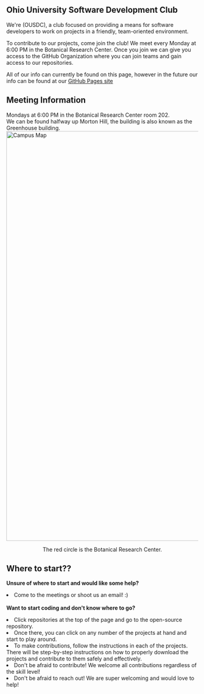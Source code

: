 <!--
TODO
add our logo
decide what to put where (OUSDC) is
add any other info you believe should be in here
-->

## Ohio University Software Development Club

We're (OUSDC), a club focused on providing a means for software developers to work on projects in a friendly, team-oriented environment.

To contribute to our projects, come join the club! We meet every Monday at 6:00 PM in the Botanical Research Center. Once you join we can give you access to the GitHub Organization where you can join teams and gain access to our repositories.

All of our info can currently be found on this page, however in the future our info can be found at our [GitHub Pages site](https://ohio-software-development.github.io/)


## Meeting Information
Mondays at 6:00 PM in the Botanical Research Center room 202.  
We can be found halfway up Morton Hill, the building is also known as the Greenhouse building.
<img width="1073" alt="Campus Map" src="https://github.com/ohio-software-development/.github/assets/57198128/3276ddf9-e783-43cc-a573-9e3be43fcaef">
<p align="center">The red circle is the Botanical Research Center.  </p>

## Where to start??
<b>Unsure of where to start and would like some help?</b><li>Come to the meetings or shoot us an email! :)</li>
<br/>
<b>Want to start coding and don't know where to go?</b>
<li>Click repositories at the top of the page and go to the open-source repository. </li>
  <li>Once there, you can click on any number of the projects at hand and start to play around.  </li>
  <li>To make contributions, follow the instructions in each of the projects.  There will be step-by-step instructions on how to properly download the projects and contribute to them safely and effectively. </li>
  <li>Don't be afraid to contribute! We welcome all contributions regardless of the skill level!</li>
  <li>Don't be afraid to reach out!  We are super welcoming and would love to help!</li>

